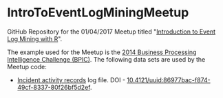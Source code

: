 # IntroToEventLogMiningMeetup

GitHub Repository for the 01/04/2017 Meetup titled "[Introduction to Event Log Mining with R](https://www.meetup.com/data-science-dojo/events/235913034/)".

The example used for the Meetup is the [2014 Business Processing Intelligence Challenge (BPIC)](http://www.win.tue.nl/bpi/doku.php?id=2014:challenge). The following data sets are used by the Meetup code:

* [Incident activity records](http://www.win.tue.nl/bpi/lib/exe/fetch.php?media=2014:detail_incident_activity.zip) log file. DOI - [10.4121/uuid:86977bac-f874-49cf-8337-80f26bf5d2ef](http://dx.doi.org/10.4121/uuid:86977bac-f874-49cf-8337-80f26bf5d2ef).


